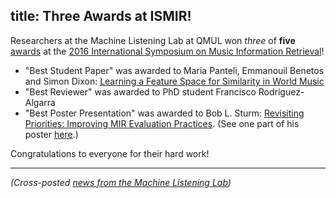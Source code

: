 title: Three Awards at ISMIR!
------------

Researchers at the Machine Listening Lab at QMUL won *three* of **five** [awards](https://wp.nyu.edu/ismir2016/event/awards/) at the [2016 International Symposium on Music Information Retrieval](https://wp.nyu.edu/ismir2016/)!

* "Best Student Paper" was awarded to Maria Panteli, Emmanouil Benetos and Simon Dixon: [Learning a Feature Space for Similarity in World Music](https://wp.nyu.edu/ismir2016/wp-content/uploads/sites/2294/2016/07/166_Paper.pdf)
* "Best Reviewer" was awarded to PhD student Francisco Rodríguez-Algarra
* "Best Poster Presentation" was awarded to Bob L. Sturm: [Revisiting Priorities: Improving MIR Evaluation Practices](https://wp.nyu.edu/ismir2016/wp-content/uploads/sites/2294/2016/07/128_Paper.pdf). (See one part of his poster [here](https://highnoongmt.wordpress.com/2016/08/09/come-see-my-illuminated-research-poster/).)

Congratulations to everyone for their hard work!

---
*(Cross-posted [news from the Machine Listening Lab](http://machine-listening.eecs.qmul.ac.uk/2016/08/three-awards-at-ismir-2016/))*
